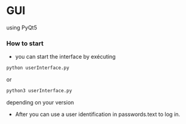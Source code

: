 # GUI
using PyQt5
### How to start

- you can start the interface by exécuting
```bash
python userInterface.py
```
or
```bash
python3 userInterface.py
```
depending on your version

- After you can use a user identification in passwords.text to log in.

